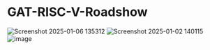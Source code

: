 # GAT-RISC-V-Roadshow
![Screenshot 2025-01-06 135312](https://github.com/user-attachments/assets/8941f4dc-8827-4646-81c2-3d2899fa6473)
![Screenshot 2025-01-02 140115](https://github.com/user-attachments/assets/6d1fbe37-9d52-40ca-82b7-c660e583792b)
![image](https://github.com/user-attachments/assets/e7f23540-0eed-4c9f-b1d0-5b59141d315f)


